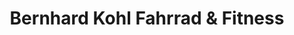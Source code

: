 ---
title: "Bernhard Kohl Fahrrad & Fitness"
url: /wien/bernhard-kohl-fahrrad-und-fitness/
shop: Fahrrad
---
